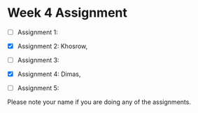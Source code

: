 Week 4 Assignment
=================


- [ ] Assignment 1: 
- [x] Assignment 2: Khosrow,
- [ ] Assignment 3: 
- [x] Assignment 4: Dimas, 
- [ ] Assignment 5: 

 
Please note your name if you are doing any of the assignments.
